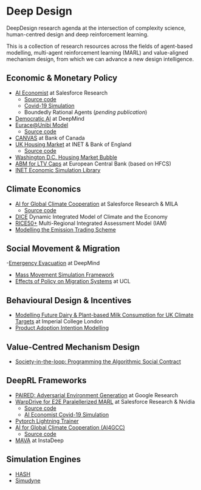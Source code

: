 # Deep Design

DeepDesign research agenda at the intersection of complexity science, human-centred design and deep reinforcement learning. 

This is a collection of research resources across the fields of agent-based modelling, multi-agent reinforcement learning (MARL) and value-aligned mechanism design, from which we can advance a new design intelligence. 

## Economic & Monetary Policy
- [AI Economist](https://arxiv.org/abs/2004.13332) at Salesforce Research
  - [Source code](https://github.com/salesforce/ai-economist)
  - [Covid-19 Simulation](https://arxiv.org/abs/2108.02904)
  - Boundedly Rational Agents (*pending publication*)
- [Democratic AI](https://www.nature.com/articles/s41562-022-01383-x) at DeepMind
- [Eurace@Unibi Model](https://www.uni-bielefeld.de/fakultaeten/wirtschaftswissenschaften/lehrbereiche/etace/eurace@unibi/)
  - [Source code](https://github.com/ETACE/eurace_unibi)
- [CANVAS](https://www.bankofcanada.ca/2022/12/staff-working-paper-2022-51/) at Bank of Canada
- [UK Housing Market](https://www.bankofengland.co.uk/working-paper/2022/heterogeneous-effects-and-spillovers-of-macroprudential-policy-in-model-of-uk-housing-market) at INET & Bank of England
  - [Source code](https://github.com/INET-Complexity/housing-model)
- [Washington D.C. Housing Market Bubble](https://www.bundesbank.de/resource/blob/636040/b211c9839c0c456b267d24490cfc975b/mL/2014-06-04-eltville-08-agent-based-model-of-housing-market-bubble-paper-data.pdf)
- [ABM for LTV Caps](https://www.ecb.europa.eu/pub/pdf/scpwps/ecb.wp2294~ee8ffa5e24.en.pdf) at European Central Bank (based on HFCS)
- [INET Economic Simulation Library](https://github.com/INET-Complexity/ESL)

## Climate Economics 
- [AI for Global Climate Cooperation](https://papers.ssrn.com/sol3/papers.cfm?abstract_id=4189735) at Salesforce Research & MILA 
  - [Source code](https://github.com/mila-iqia/climate-cooperation-competition)
- [DICE](https://github.com/Libbum/DICE.jl) Dynamic Integrated Model of Climate and the Economy 
- [RICE50+](https://github.com/witch-team/RICE50xmodel) Multi-Regional Integrated Assessment Model (IAM)
- [Modelling the Emission Trading Scheme](https://www.sciencedirect.com/science/article/abs/pii/S0377221720303131)

## Social Movement & Migration 
-[Emergency Evacuation](https://research.google/pubs/pub33425/) at DeepMind
- [Mass Movement Simulation Framework](https://www.sciencedirect.com/science/article/pii/S0968090X20306215) 
- [Effects of Policy on Migration Systems](https://www.jasss.org/22/2/2.html) at UCL

## Behavioural Design & Incentives 
- [Modelling Future Dairy & Plant-based Milk Consumption for UK Climate Targets](https://www.jasss.org/25/2/3.html) at Imperial College London
- [Product Adoption Intention Modelling](https://www.sciencedirect.com/science/article/abs/pii/S0378720621000586)

## Value-Centred Mechanism Design 
- [Society-in-the-loop: Programming the Algorithmic Social Contract](https://www.media.mit.edu/publications/society-in-the-loop-programming-the-algorithmic-social-contract/)

## DeepRL Frameworks
- [PAIRED: Adversarial Environment Generation](https://ai.googleblog.com/2021/03/paired-new-multi-agent-approach-for.html) at Google Research
-  [WarpDrive for E2E Paralellerized MARL](https://arxiv.org/abs/2108.13976) at Salesforce Research & Nvidia
   - [Source code](https://github.com/salesforce/warp-drive)
   - [AI Economist Covid-19 Simulation](https://github.com/salesforce/ai-economist/blob/master/tutorials/multi_agent_gpu_training_with_warp_drive.ipynb)
  - [Pytorch Lightning Trainer](https://github.com/salesforce/warp-drive/blob/master/tutorials/tutorial-7-training_with_warp_drive_and_pytorch_lightning.ipynb)
  - [AI for Global Climate Cooperation (AI4GCC)](http://www.ai4climatecoop.org/)
    - [Source code](https://github.com/mila-iqia/climate-cooperation-competition)
- [MAVA](https://www.instadeep.com/2021/07/mava-a-new-framework-for-distributed-multi-agent-reinforcement-learning/) at InstaDeep

## Simulation Engines 
- [HASH](https://github.com/hashintel/hash)
- [Simudyne](https://www.simudyne.com/)
